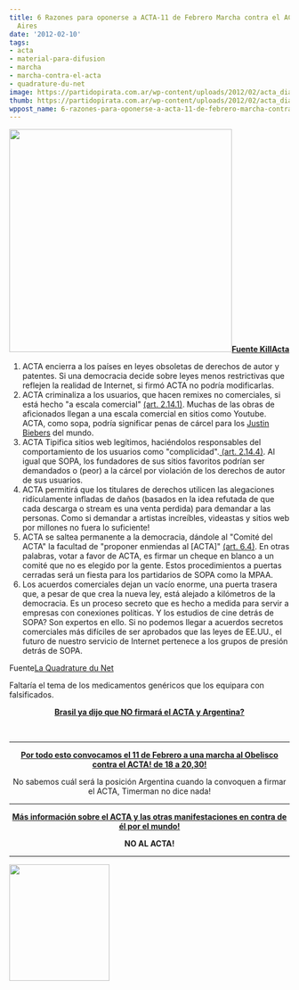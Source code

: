 ```yaml
---
title: 6 Razones para oponerse a ACTA-11 de Febrero Marcha contra el ACTA en Buenos
  Aires
date: '2012-02-10'
tags:
- acta
- material-para-difusion
- marcha
- marcha-contra-el-acta
- quadrature-du-net
image: https://partidopirata.com.ar/wp-content/uploads/2012/02/acta_dia_internacional_accion.jpg
thumb: https://partidopirata.com.ar/wp-content/uploads/2012/02/acta_dia_internacional_accion-150x150.jpg
wppost_name: 6-razones-para-oponerse-a-acta-11-de-febrero-marcha-contra-el-acta-en-buenos-aires
---
```


<strong><a href="https://partidopirata.com.ar/wp-content/uploads/2012/02/acta_dia_internacional_accion.jpg"><img class="aligncenter size-full wp-image-3136" title="Día Internacional Contra el ACTA" src="https://partidopirata.com.ar/wp-content/uploads/2012/02/acta_dia_internacional_accion.jpg" alt="" width="400" height="400" /></a><a href="http://killacta.org/#map" target="_blank">Fuente KillActa</a></strong>
<ol>
	<li>ACTA encierra a los países en leyes obsoletas de derechos de autor y patentes. Si una democracia decide sobre leyes menos restrictivas que reflejen la realidad de Internet, si firmó ACTA no podría modificarlas.</li>
	<li>ACTA criminaliza a los usuarios, que hacen remixes no comerciales, si está hecho "a escala comercial" <a href="http://www.laquadrature.net/en/acta-updated-analysis-of-the-final-version#footnote10_tuwtomp" target="_blank">(art. 2.14.1)</a>. Muchas de las obras de aficionados llegan a una escala comercial en sitios como Youtube. ACTA, como sopa, podría significar penas de cárcel para los <a href="http://freebieber.com/" target="_blank">Justin Biebers</a> del mundo.</li>
	<li>ACTA Tipifica sitios web legítimos, haciéndolos responsables del comportamiento de los usuarios como "complicidad".<a href="http://www.laquadrature.net/en/acta-updated-analysis-of-the-final-version#footnote6_04274xs" target="_blank"> (art. 2.14.4)</a>. Al igual que SOPA, los fundadores de sus sitios favoritos podrían ser demandados o (peor) a la cárcel por violación de los derechos de autor de sus usuarios.</li>
	<li>ACTA permitirá que los titulares de derechos utilicen las alegaciones ridículamente infladas de daños (basados ​​en la idea refutada de que cada descarga o stream es una venta perdida) para demandar a las personas. Como si demandar a artistas increíbles, videastas y sitios web por millones no fuera lo suficiente!</li>
	<li>ACTA se saltea permanente a la democracia, dándole al "Comité del ACTA" la facultad de "proponer enmiendas al [ACTA]" <a href="http://www.laquadrature.net/en/acta-updated-analysis-of-the-final-version#footnote12_bdjc6bn" target="_blank">(art. 6.4)</a>. En otras palabras, votar a favor de ACTA, es firmar un cheque en blanco a un comité que no es elegido por la gente. Estos procedimientos a puertas cerradas será un fiesta para los partidarios de SOPA como la MPAA.</li>
	<li>Los acuerdos comerciales dejan un vacío enorme, una puerta trasera que, a pesar de que crea la nueva ley, está alejado a kilómetros de la democracia. Es un proceso secreto que es hecho a medida para servir a empresas con conexiones políticas. Y los estudios de cine detrás de SOPA? Son expertos en ello. Si no podemos llegar a acuerdos secretos comerciales más difíciles de ser aprobados que las leyes de EE.UU., el futuro de nuestro servicio de Internet pertenece a los grupos de presión detrás de SOPA.</li>
</ol>
Fuente<a href="http://killacta.org/www.laquadrature.net/en/acta-updated-analysis-of-the-final-version" target="_blank">La Quadrature du Net</a>

Faltaría el tema de los medicamentos genéricos que los equipara con falsificados.
<p style="text-align: center;"><strong><a href="http://partido-pirata.blogspot.com/2011/10/brasil-no-firmaria-el-acta-stopacta.html" target="_blank">Brasil ya dijo que NO firmará el ACTA y Argentina?</a></strong></p>
&nbsp;

<hr />
<p style="text-align: center;"><strong><a href="https://partidopirata.com.ar/3077/acto-el-11-de-febrero-en-el-obelisco-contra-el-acta">Por todo esto convocamos el 11 de Febrero a una marcha al Obelisco contra el ACTA! de 18 a 20,30!</a></strong></p>
<p style="text-align: center;">No sabemos cuál será la posición Argentina cuando la convoquen a firmar el ACTA, Timerman no dice nada!</p>


<hr />
<p style="text-align: center;"><strong><a href="http://www.manzanamecanica.org/2012/02/11feb2012_manifestaciones_en_toda_europa_para_pedir_al_parlamento_europeo_que_no_ratifique_el_acta.html" target="_blank">Más información sobre el ACTA y las otras manifestaciones en contra de él por el mundo!</a></strong></p>
<p style="text-align: center;"><strong>NO AL ACTA!</strong></p>


<hr />

<strong></strong><a href="https://partidopirata.com.ar/wp-content/uploads/2012/02/373472_205843089513113_1068301294_n.jpg"><img class="aligncenter size-full wp-image-3078" title="Pulpo ACTA" src="https://partidopirata.com.ar/wp-content/uploads/2012/02/373472_205843089513113_1068301294_n.jpg" alt="" width="180" height="209" /></a>
